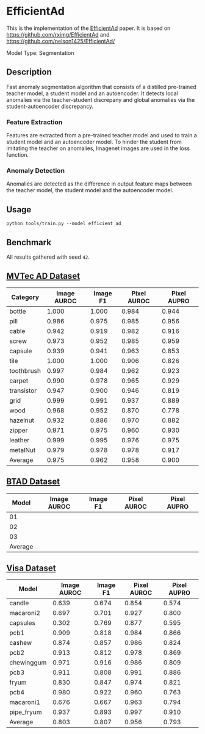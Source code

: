 # EfficientAd

This is the implementation of the [EfficientAd](https://arxiv.org/pdf/2303.14535.pdf) paper. It is based on https://github.com/rximg/EfficientAd and https://github.com/nelson1425/EfficientAd/

Model Type: Segmentation

## Description

Fast anomaly segmentation algorithm that consists of a distilled pre-trained teacher model, a student model and an autoencoder. It detects local anomalies via the teacher-student discrepany and global anomalies via the student-autoencoder discrepancy.

### Feature Extraction

Features are extracted from a pre-trained teacher model and used to train a student model and an autoencoder model. To hinder the student from imitating the teacher on anomalies, Imagenet images are used in the loss function.

### Anomaly Detection

Anomalies are detected as the difference in output feature maps between the teacher model, the student model and the autoencoder model.

## Usage

`python tools/train.py --model efficient_ad`

## Benchmark

All results gathered with seed `42`.

## [MVTec AD Dataset](https://www.mvtec.com/company/research/datasets/mvtec-ad)

| Category   | Image AUROC | Image F1 | Pixel AUROC | Pixel AUPRO |
| ---------- | ----------- | -------- | ----------- | ----------- |
| bottle     | 1.000       | 1.000    | 0.984       | 0.944       |
| pill       | 0.986       | 0.975    | 0.985       | 0.956       |
| cable      | 0.942       | 0.919    | 0.982       | 0.916       |
| screw      | 0.973       | 0.952    | 0.985       | 0.959       |
| capsule    | 0.939       | 0.941    | 0.963       | 0.853       |
| tile       | 1.000       | 1.000    | 0.906       | 0.826       |
| toothbrush | 0.997       | 0.984    | 0.962       | 0.923       |
| carpet     | 0.990       | 0.978    | 0.965       | 0.929       |
| transistor | 0.947       | 0.900    | 0.946       | 0.819       |
| grid       | 0.999       | 0.991    | 0.937       | 0.889       |
| wood       | 0.968       | 0.952    | 0.870       | 0.778       |
| hazelnut   | 0.932       | 0.886    | 0.970       | 0.882       |
| zipper     | 0.971       | 0.975    | 0.960       | 0.930       |
| leather    | 0.999       | 0.995    | 0.976       | 0.975       |
| metalNut   | 0.979       | 0.978    | 0.978       | 0.917       |
| Average    | 0.975       | 0.962    | 0.958       | 0.900       |

## [BTAD Dataset](https://www.mvtec.com/company/research/datasets/mvtec-ad)

| Model   | Image AUROC | Image F1 | Pixel AUROC | Pixel AUPRO |
| ------- | ----------- | -------- | ----------- | ----------- |
| 01      |             |          |             |             |
| 02      |             |          |             |             |
| 03      |             |          |             |             |
| Average |             |          |             |             |

## [Visa Dataset](https://github.com/amazon-science/spot-diff)

| Model      | Image AUROC | Image F1 | Pixel AUROC | Pixel AUPRO |
| ---------- | ----------- | -------- | ----------- | ----------- |
| candle     | 0.639       | 0.674    | 0.854       | 0.574       |
| macaroni2  | 0.697       | 0.701    | 0.927       | 0.800       |
| capsules   | 0.302       | 0.769    | 0.877       | 0.595       |
| pcb1       | 0.909       | 0.818    | 0.984       | 0.866       |
| cashew     | 0.874       | 0.857    | 0.986       | 0.824       |
| pcb2       | 0.913       | 0.812    | 0.978       | 0.869       |
| chewinggum | 0.971       | 0.916    | 0.986       | 0.809       |
| pcb3       | 0.911       | 0.808    | 0.991       | 0.886       |
| fryum      | 0.830       | 0.847    | 0.974       | 0.821       |
| pcb4       | 0.980       | 0.922    | 0.960       | 0.763       |
| macaroni1  | 0.676       | 0.667    | 0.963       | 0.794       |
| pipe_fryum | 0.937       | 0.893    | 0.997       | 0.910       |
| Average    | 0.803       | 0.807    | 0.956       | 0.793       |
